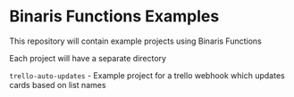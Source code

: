 # Binaris Functions Examples

This repository will contain example projects using Binaris Functions

Each project will have a separate directory

`trello-auto-updates` - Example project for a trello webhook which updates cards based on list names
